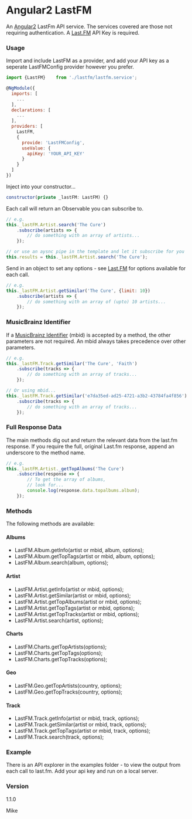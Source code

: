 # Angular2 LastFM

An [Angular2](https://angular.io/) LastFm API service. The services covered are those not requiring authentication. A [Last.FM](http://www.last.fm/api) API Key is required.

### Usage

Import and include LastFM as a provider, and add your API key as a seperate LastFMConfig provider however you prefer.

```javascript
import {LastFM}    from './lastfm/lastfm.service';

@NgModule({
  imports: [
    ...
  ],
  declarations: [
    ...
  ],
  providers: [
    LastFM,
    {
      provide: 'LastFMConfig',
      useValue: {
        apiKey: 'YOUR_API_KEY'
      }
    }
  ]
})

```

Inject into your constructor...
```javascript
constructor(private _lastFM: LastFM) {}
```

Each call will return an Observable you can subscribe to.

```javascript
// e.g.
this._lastFM.Artist.search('The Cure')
    .subscribe(artists => {
        // do something with an array of artists...
    });

// or use an aysnc pipe in the template and let it subscribe for you
this.results = this._lastFM.Artist.search('The Cure');

```

Send in an object to set any options - see [Last.FM](http://www.last.fm/api) for options available for each call.

```javascript
// e.g.
this._lastFM.Artist.getSimilar('The Cure', {limit: 10})
    .subscribe(artists => {
        // do something with an array of (upto) 10 artists...
    });
```


### MusicBrainz Identifier

If a [MusicBrainz Identifier](https://musicbrainz.org/doc/MusicBrainz_Identifier) (mbid) is accepted by a method, the other parameters are not required. An mbid always takes precedence over other parameters.

```javascript
// e.g.
this._lastFM.Track.getSimilar('The Cure', 'Faith')
    .subscribe(tracks => {
        // do something with an array of tracks...
    });

// Or using mbid...
this._lastFM.Track.getSimilar('e7da35ed-ad25-4721-a3b2-43784fa4f856')
    .subscribe(tracks => {
        // do something with an array of tracks...
    });
```

### Full Response Data

The main methods dig out and return the relevant data from the last.fm response. If you require the full, original Last.fm response, append an underscore to the method name.

```javascript
// e.g.
this._lastFM.Artist._getTopAlbums('The Cure')
    .subscribe(response => {
        // To get the array of albums,
        // look for...
        console.log(response.data.topalbums.album);
    });
```

### Methods

The following methods are available:

#### Albums
  - LastFM.Album.getInfo(artist or mbid, album, options);
  - LastFM.Album.getTopTags(artist or mbid, album, options);
  - LastFM.Album.search(album, options);

#### Artist
  - LastFM.Artist.getInfo(artist or mbid, options);
  - LastFM.Artist.getSimilar(artist or mbid, options);
  - LastFM.Artist.getTopAlbums(artist or mbid, options);
  - LastFM.Artist.getTopTags(artist or mbid, options);
  - LastFM.Artist.getTopTracks(artist or mbid, options);
  - LastFM.Artist.search(artist, options);

#### Charts
  - LastFM.Charts.getTopArtists(options);
  - LastFM.Charts.getTopTags(options);
  - LastFM.Charts.getTopTracks(options);

#### Geo
  - LastFM.Geo.getTopArtists(country, options);
  - LastFM.Geo.getTopTracks(country, options);

#### Track
  - LastFM.Track.getInfo(artist or mbid, track, options);
  - LastFM.Track.getSimilar(artist or mbid, track, options);
  - LastFM.Track.getTopTags(artist or mbid, track, options);
  - LastFM.Track.search(track, options);


### Example
There is an API explorer in the examples folder - to view the output from each call to last.fm.
Add your api key and run on a local server.

### Version
1.1.0

Mike